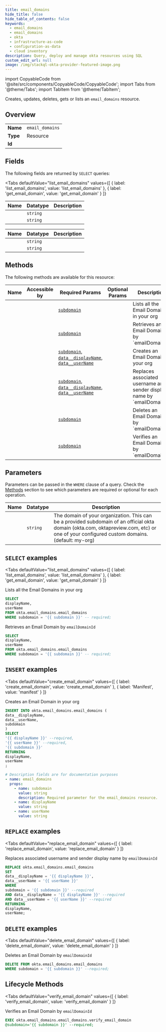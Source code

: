 ```yaml
--- 
title: email_domains
hide_title: false
hide_table_of_contents: false
keywords:
  - email_domains
  - email_domains
  - okta
  - infrastructure-as-code
  - configuration-as-data
  - cloud inventory
description: Query, deploy and manage okta resources using SQL
custom_edit_url: null
image: /img/stackql-okta-provider-featured-image.png
---
```


import CopyableCode from '@site/src/components/CopyableCode/CopyableCode';
import Tabs from '@theme/Tabs';
import TabItem from '@theme/TabItem';

Creates, updates, deletes, gets or lists an <code>email_domains</code> resource.

## Overview
<table><tbody>
<tr><td><b>Name</b></td><td><code>email_domains</code></td></tr>
<tr><td><b>Type</b></td><td>Resource</td></tr>
<tr><td><b>Id</b></td><td><CopyableCode code="okta.email_domains.email_domains" /></td></tr>
</tbody></table>

## Fields

The following fields are returned by `SELECT` queries:

<Tabs
    defaultValue="list_email_domains"
    values={[
        { label: 'list_email_domains', value: 'list_email_domains' },
        { label: 'get_email_domain', value: 'get_email_domain' }
    ]}
>
<TabItem value="list_email_domains">

<table>
<thead>
    <tr>
    <th>Name</th>
    <th>Datatype</th>
    <th>Description</th>
    </tr>
</thead>
<tbody>
<tr>
    <td><CopyableCode code="displayName" /></td>
    <td><code>string</code></td>
    <td></td>
</tr>
<tr>
    <td><CopyableCode code="userName" /></td>
    <td><code>string</code></td>
    <td></td>
</tr>
</tbody>
</table>
</TabItem>
<TabItem value="get_email_domain">

<table>
<thead>
    <tr>
    <th>Name</th>
    <th>Datatype</th>
    <th>Description</th>
    </tr>
</thead>
<tbody>
<tr>
    <td><CopyableCode code="displayName" /></td>
    <td><code>string</code></td>
    <td></td>
</tr>
<tr>
    <td><CopyableCode code="userName" /></td>
    <td><code>string</code></td>
    <td></td>
</tr>
</tbody>
</table>
</TabItem>
</Tabs>

## Methods

The following methods are available for this resource:

<table>
<thead>
    <tr>
    <th>Name</th>
    <th>Accessible by</th>
    <th>Required Params</th>
    <th>Optional Params</th>
    <th>Description</th>
    </tr>
</thead>
<tbody>
<tr>
    <td><a href="#list_email_domains"><CopyableCode code="list_email_domains" /></a></td>
    <td><CopyableCode code="select" /></td>
    <td><a href="#parameter-subdomain"><code>subdomain</code></a></td>
    <td></td>
    <td>Lists all the Email Domains in your org</td>
</tr>
<tr>
    <td><a href="#get_email_domain"><CopyableCode code="get_email_domain" /></a></td>
    <td><CopyableCode code="select" /></td>
    <td><a href="#parameter-subdomain"><code>subdomain</code></a></td>
    <td></td>
    <td>Retrieves an Email Domain by `emailDomainId`</td>
</tr>
<tr>
    <td><a href="#create_email_domain"><CopyableCode code="create_email_domain" /></a></td>
    <td><CopyableCode code="insert" /></td>
    <td><a href="#parameter-subdomain"><code>subdomain</code></a>, <a href="#parameter-data__displayName"><code>data__displayName</code></a>, <a href="#parameter-data__userName"><code>data__userName</code></a></td>
    <td></td>
    <td>Creates an Email Domain in your org</td>
</tr>
<tr>
    <td><a href="#replace_email_domain"><CopyableCode code="replace_email_domain" /></a></td>
    <td><CopyableCode code="replace" /></td>
    <td><a href="#parameter-subdomain"><code>subdomain</code></a>, <a href="#parameter-data__displayName"><code>data__displayName</code></a>, <a href="#parameter-data__userName"><code>data__userName</code></a></td>
    <td></td>
    <td>Replaces associated username and sender display name by `emailDomainId`</td>
</tr>
<tr>
    <td><a href="#delete_email_domain"><CopyableCode code="delete_email_domain" /></a></td>
    <td><CopyableCode code="delete" /></td>
    <td><a href="#parameter-subdomain"><code>subdomain</code></a></td>
    <td></td>
    <td>Deletes an Email Domain by `emailDomainId`</td>
</tr>
<tr>
    <td><a href="#verify_email_domain"><CopyableCode code="verify_email_domain" /></a></td>
    <td><CopyableCode code="exec" /></td>
    <td><a href="#parameter-subdomain"><code>subdomain</code></a></td>
    <td></td>
    <td>Verifies an Email Domain by `emailDomainId`</td>
</tr>
</tbody>
</table>

## Parameters

Parameters can be passed in the `WHERE` clause of a query. Check the [Methods](#methods) section to see which parameters are required or optional for each operation.

<table>
<thead>
    <tr>
    <th>Name</th>
    <th>Datatype</th>
    <th>Description</th>
    </tr>
</thead>
<tbody>
<tr id="parameter-subdomain">
    <td><CopyableCode code="subdomain" /></td>
    <td><code>string</code></td>
    <td>The domain of your organization. This can be a provided subdomain of an official okta domain (okta.com, oktapreview.com, etc) or one of your configured custom domains. (default: my-org)</td>
</tr>
</tbody>
</table>

## `SELECT` examples

<Tabs
    defaultValue="list_email_domains"
    values={[
        { label: 'list_email_domains', value: 'list_email_domains' },
        { label: 'get_email_domain', value: 'get_email_domain' }
    ]}
>
<TabItem value="list_email_domains">

Lists all the Email Domains in your org

```sql
SELECT
displayName,
userName
FROM okta.email_domains.email_domains
WHERE subdomain = '{{ subdomain }}' -- required;
```
</TabItem>
<TabItem value="get_email_domain">

Retrieves an Email Domain by `emailDomainId`

```sql
SELECT
displayName,
userName
FROM okta.email_domains.email_domains
WHERE subdomain = '{{ subdomain }}' -- required;
```
</TabItem>
</Tabs>


## `INSERT` examples

<Tabs
    defaultValue="create_email_domain"
    values={[
        { label: 'create_email_domain', value: 'create_email_domain' },
        { label: 'Manifest', value: 'manifest' }
    ]}
>
<TabItem value="create_email_domain">

Creates an Email Domain in your org

```sql
INSERT INTO okta.email_domains.email_domains (
data__displayName,
data__userName,
subdomain
)
SELECT 
'{{ displayName }}' --required,
'{{ userName }}' --required,
'{{ subdomain }}'
RETURNING
displayName,
userName
;
```
</TabItem>
<TabItem value="manifest">

```yaml
# Description fields are for documentation purposes
- name: email_domains
  props:
    - name: subdomain
      value: string
      description: Required parameter for the email_domains resource.
    - name: displayName
      value: string
    - name: userName
      value: string
```
</TabItem>
</Tabs>


## `REPLACE` examples

<Tabs
    defaultValue="replace_email_domain"
    values={[
        { label: 'replace_email_domain', value: 'replace_email_domain' }
    ]}
>
<TabItem value="replace_email_domain">

Replaces associated username and sender display name by `emailDomainId`

```sql
REPLACE okta.email_domains.email_domains
SET 
data__displayName = '{{ displayName }}',
data__userName = '{{ userName }}'
WHERE 
subdomain = '{{ subdomain }}' --required
AND data__displayName = '{{ displayName }}' --required
AND data__userName = '{{ userName }}' --required
RETURNING
displayName,
userName;
```
</TabItem>
</Tabs>


## `DELETE` examples

<Tabs
    defaultValue="delete_email_domain"
    values={[
        { label: 'delete_email_domain', value: 'delete_email_domain' }
    ]}
>
<TabItem value="delete_email_domain">

Deletes an Email Domain by `emailDomainId`

```sql
DELETE FROM okta.email_domains.email_domains
WHERE subdomain = '{{ subdomain }}' --required;
```
</TabItem>
</Tabs>


## Lifecycle Methods

<Tabs
    defaultValue="verify_email_domain"
    values={[
        { label: 'verify_email_domain', value: 'verify_email_domain' }
    ]}
>
<TabItem value="verify_email_domain">

Verifies an Email Domain by `emailDomainId`

```sql
EXEC okta.email_domains.email_domains.verify_email_domain 
@subdomain='{{ subdomain }}' --required;
```
</TabItem>
</Tabs>
